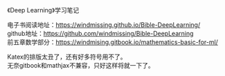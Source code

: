 《Deep Learning》学习笔记 

电子书阅读地址：https://windmissing.github.io/Bible-DeepLearning/  
github地址：https://github.com/windmissing/Bible-DeepLearning  
前五章数学部分：https://windmising.gitbook.io/mathematics-basic-for-ml/


Katex的排版太丑了，还有好多符号用不了。  
无奈gitbook和mathjax不兼容，只好这样将就一下了。  